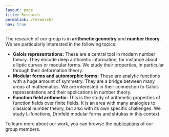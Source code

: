 ```yaml
---
layout: page
title: Research
permalink: /research/
nav: true
---
```


The research of our group is in **arithmetic geometry** and **number theory**. We are particularly interested in the following topics:

- **Galois representations:** These are a central tool in modern number theory. They encode deep arithmetic information, for instance about elliptic curves or modular forms. We study their properties, in particular through their deformation theory.
- **Modular forms and automorphic forms:** These are analytic functions with a huge amount of symmetry. They are a bridge between many areas of mathematics. We are interested in their connection to Galois representations and their applications in number theory.
- **Function field arithmetic:** This is the study of arithmetic properties of function fields over finite fields. It is an area with many analogies to classical number theory, but also with its own specific challenges. We study L-functions, Drinfeld modular forms and shtukas in this context.

To learn more about our work, you can browse the [publications](/publications) of our group members. 